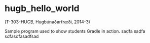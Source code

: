 hugb_hello_world
================
(T-303-HUGB, Hugbúnaðarfræði, 2014-3)

Sample program used to show students Gradle in action.
sadfa
sadfa
sdfasdfasadfsad
